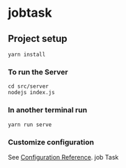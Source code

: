 # jobtask

## Project setup
```
yarn install
```

### To run the Server 
```
cd src/server
nodejs index.js
```
### In another terminal run
```
yarn run serve
```

### Customize configuration
See [Configuration Reference](https://cli.vuejs.org/config/).
job Task
